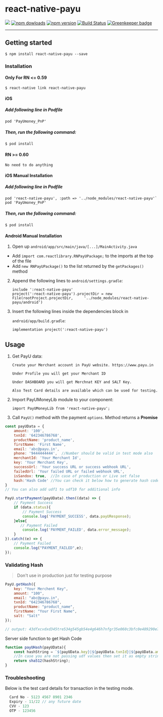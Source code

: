 # react-native-payu

<img src='https://img.shields.io/badge/license-MIT-blue.svg' />  <a href="https://www.npmjs.com/package/react-native-payu"><img alt="npm dowloads" src="https://img.shields.io/npm/dm/react-native-payu.svg"/></a> <a href="https://www.npmjs.com/package/react-native-payu"><img alt="npm version" src="https://badge.fury.io/js/react-native-payu.svg"/></a> [![Build Status](https://travis-ci.org/synclovisdevs/react-native-payu.svg?branch=master)](https://travis-ci.org/synclovisdevs/react-native-payu) [![Greenkeeper badge](https://badges.greenkeeper.io/synclovisdevs/react-native-payu.svg)](https://greenkeeper.io/)

-----
## Getting started

`$ npm install react-native-payu --save`

### Installation

#### Only For RN <= 0.59

`$ react-native link react-native-payu`


#### iOS

##### Add following line in Podfile

`pod 'PayUmoney_PnP'`

##### Then, run the following command:

`$ pod install`

#### RN >= 0.60

`No need to do anything`

#### iOS Manual Installation

##### Add following line in Podfile


```
pod 'react-native-payu', :path => '../node_modules/react-native-payu'`
pod 'PayUmoney_PnP'
```
##### Then, run the following command:

`$ pod install`

#### Android Manual Installation

1. Open up `android/app/src/main/java/[...]/MainActivity.java`
  - Add `import com.reactlibrary.RNPayUPackage;` to the imports at the top of the file
  - Add `new RNPayUPackage()` to the list returned by the `getPackages()` method
2. Append the following lines to `android/settings.gradle`:
  	```
  	include ':react-native-payu'
  	project(':react-native-payu').projectDir = new File(rootProject.projectDir, 	'../node_modules/react-native-payu/android')
  	```
3. Insert the following lines inside the dependencies block in 

    `android/app/build.gradle`:
    
  	```
    implementation project(':react-native-payu')
  	```

## Usage
1. Get PayU data:
    ````
   Create your Merchant account in PayU website. https://www.payu.in
   
   Under Profile you will get your Merchant ID
   
   Under DASHBOARD you will get Merchnat KEY and SALT Key.
   
   Also Test Card details are available which can be used for testing.
   ````
1. Import PayUMoneyLib module to your component:

     ```
     import PayUMoneyLib from 'react-native-payu';
     ```
 
 2. Call `PayU()` method with the payment `options`. Method
 returns a **Promise** 
 ```js
 const payUData = {
     amount: '100',
     txnId: '642346786768',
     productName: 'product_name',
     firstName: 'First Name',
     email: 'abc@payu.in',
     phone: '9444444444',  //Number should be valid in test mode also
     merchantId: 'Your Merchant Id',
     key: 'Your Merchant Key',
     successUrl: 'Your success URL or success webhook URL',
     failedUrl: 'Your failed URL or failed webhook URL',
     isSandox: true,  //In case of production or Live set false
     hash:'Hash Code' //You can check it below how to generate hash code,
 }
 // You can also add udf1 to udf10 for additional info

 PayU.startPayment(payUData).then((data) => {
     // Payment Success
     if (data.status){
         // Payment Success
         console.log('PAYMENT_SUCCESS', data.payUResponse);
     }else{
        // Payment Failed
         console.log('PAYMENT_FAILED', data.error_message);
     }
 }).catch((e) => {
     // Payment Failed
     console.log("PAYMENT_FAILED",e);
 });
 ```
 
 ### Validating Hash
 > Don't use in production just for testing purpose
 
 ```js 
 PayU.getHash({
     key: "Your Merchent Key",
     amount: "100",
     email: "abc@payu.in",
     txnId: "642346786768",
     productName: "product_name",
     firstName: "Your First Name",
     salt: "Salt"
 });
 
 // output: 43dfxcvdxd345tre534g545gb54e4g646h7nfgr35e060c3bfc0e489290e7c902750d5db3fc8be2f180daf4d534d7b9bef46fa0158a4c8a057b61
 ```
 
 Server side function to get Hash Code
 
 ```js
 function payUHash(payUData){
     const hashString = `${payUData.key}|${payUData.txnId}|${payUData.amount}|${payUData.productName}|${payUData.firstName}|${payUData.email}|${payUData.udf1}|${payUData.udf2}|${payUData.udf3}|${payUData.udf4}|${payUData.udf5}|${payUData.udf6}|${payUData.udf7}|${payUData.udf8}|${payUData.udf9}|${payUData.udf10}|${payUData.salt}`;
     //In case you are not passing udf values then set it as empty string 
     return sha512(hashString);
 }
 
 ```
 
 ### Troubleshooting    
 
Below is the test card details for transaction in the testing mode. 
 ```js
   Card No - 5123 4567 8901 2346
   Expiry - 11/22 // any future date
   CVV - 123
   OTP - 123456
 ```

